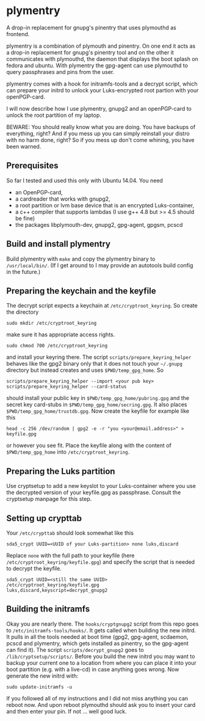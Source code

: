 plymentry
=========

A drop-in replacement for gnupg's pinentry that uses plymouthd as frontend.

plymentry is a combination of plymouth and pinentry. On one end it acts as a
drop-in replacement for gnupg's pinentry tool and on the other it communicates
with plymouthd, the daemon that displays the boot splash on fedora and ubuntu.
With plymentry the gpg-agent can use plymouthd to query passphrases and pins
from the user.

plymentry comes with a hook for initramfs-tools and a decrypt script, which
can prepare your initrd to unlock your Luks-encrypted root partion with your
openPGP-card.

I will now describe how I use plymentry, gnupg2 and an openPGP-card to unlock
the root partition of my laptop.

BEWARE: You should really know what you are doing. You have backups of
everything, right? And if you mess up you can simply reinstall your distro with
no harm done, right? So if you mess up don't come whining, you have been warned.

## Prerequisites
So far I tested and used this only with Ubuntu 14.04. You need
* an OpenPGP-card,
* a cardreader that works with gnupg2,
* a root partition or lvm base device that is an encrypted Luks-container,
* a c++ compiler that supports lambdas (I use g++ 4.8 but >= 4.5 should be fine)
* the packages libplymouth-dev, gnupg2, gpg-agent, gpgsm, pcscd

## Build and install plymentry
Build plymentry with `make` and copy the plymentry binary to `/usr/local/bin/`.
(If I get around to I may provide an autotools build config in the future.)

## Preparing the keychain and the keyfile
The decrypt script expects a keychain at `/etc/cryptroot_keyring`. So create
the directory

    sudo mkdir /etc/cryptroot_keyring

make sure it has appropriate access rights.

    sudo chmod 700 /etc/cryptroot_keyring

and install your keyring there. The script `scripts/prepare_keyring_helper`
behaves like the gpg2 binary only that it does not touch your `~/.gnupg`
directory but instead creates and uses `$PWD/temp_gpg_home`. So

    scripts/prepare_keyring_helper --import <your pub key>
    scripts/prepare_keyring_helper --card-status

should install your public key in `$PWD/temp_gpg_home/pubring.gpg` and
the secret key card-stubs in `$PWD/temp_gpg_home/secring.gpg`. It also
places `$PWD/temp_gpg_home/trustdb.gpg`.
Now create the keyfile for example like this

    head -c 256 /dev/random | gpg2 -e -r "you <your@email.address>" > keyfile.gpg

or however you see fit. Place the keyfile along with the content of `$PWD/temp_gpg_home` into `/etc/cryptroot_keyring`.

## Preparing the Luks partition
Use cryptsetup to add a new keyslot to your Luks-container where you use the
decrypted version of your keyfile.gpg as passphrase. Consult the cryptsetup
manpage for this step.

## Setting up crypttab
Your `/etc/crypttab` should look somewhat like this

    sda5_crypt UUID=<UUID of your Luks-partition> none luks,discard

Replace `none` with the full path to your keyfile
(here `/etc/cryptroot_keyring/keyfile.gpg`)
and specify the script that is needed to decrypt the keyfile.

    sda5_crypt UUID=<still the same UUID> /etc/cryptroot_keyring/keyfile.gpg luks,discard,keyscript=decrypt_gnupg2

## Building the initramfs
Okay you are nearly there. The `hooks/cryptgnupg2` script from this repo goes
to `/etc/initramfs-tools/hooks/`. It gets called when building the new initrd.
It pulls in all the tools needed at boot time (gpg2, gpg-agent, scdaemon, pcscd
and plymentry, which gets installed as pinentry, so the gpg-agent can find it).
The script `scripts/decrypt_gnupg2` goes to `/lib/cryptsetup/scripts/`. Before
you build the new initrd you may want to backup your current one to a location
from where you can place it into your boot partition (e.g. with a live-cd) in
case anything goes wrong. Now generate the new initrd with:

    sudo update-initramfs -u

If you followed all of my instructions and I did not miss anything you can
reboot now. And upon reboot plymouthd should ask you to insert your card and
then enter your pin. If not ... well good luck.

